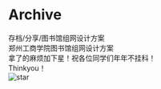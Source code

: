 # Archive
存档/分享/图书馆组网设计方案<br>
郑州工商学院图书馆组网设计方案<br>
拿了的麻烦加下星！祝各位同学们年年不挂科！<br>
Thinkyou！<br>
![star](https://github.com/user-attachments/assets/797d7ee2-b61c-437a-9ee9-1bc6d9d51b74)
